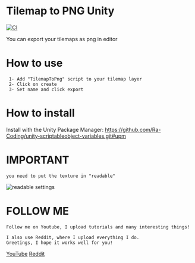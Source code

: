 # Tilemap to PNG Unity

[![CI](https://github.com/Ra-Coding/unity-tilemap-to-png/actions/workflows/ci.yml/badge.svg)](https://github.com/Ra-Coding/unity-tilemap-to-png/actions/workflows/ci.yml)

 You can export your tilemaps as png in editor

# How to use
```
 1- Add "TilemapToPng" script to your tilemap layer
 2- Click on create
 3- Set name and click export
 ```
 
# How to install

Install with the Unity Package Manager: https://github.com/Ra-Coding/unity-scriptableobject-variables.git#upm

# IMPORTANT

```
you need to put the texture in "readable"

```
 ![readable settings](https://user-images.githubusercontent.com/48869211/79986523-13ce1f80-84a4-11ea-8f17-9ef5397ca909.png)

# FOLLOW ME

```
Follow me on Youtube, I upload tutorials and many interesting things!

I also use Reddit, where I upload everything I do.
Greetings, I hope it works well for you!

```
[YouTube](https://www.youtube.com/user/leocub58)
[Reddit](https://www.reddit.com/user/leocub58)
